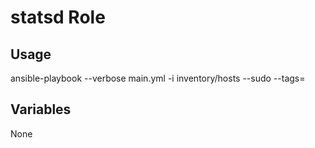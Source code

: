 # statsd Role

## Usage

ansible-playbook --verbose main.yml -i inventory/hosts --sudo --tags=

## Variables

None
